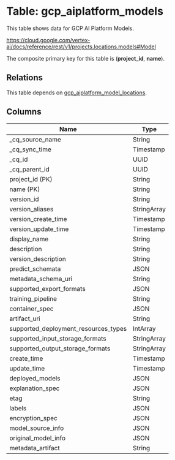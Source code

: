 # Table: gcp_aiplatform_models

This table shows data for GCP AI Platform Models.

https://cloud.google.com/vertex-ai/docs/reference/rest/v1/projects.locations.models#Model

The composite primary key for this table is (**project_id**, **name**).

## Relations

This table depends on [gcp_aiplatform_model_locations](gcp_aiplatform_model_locations).

## Columns

| Name          | Type          |
| ------------- | ------------- |
|_cq_source_name|String|
|_cq_sync_time|Timestamp|
|_cq_id|UUID|
|_cq_parent_id|UUID|
|project_id (PK)|String|
|name (PK)|String|
|version_id|String|
|version_aliases|StringArray|
|version_create_time|Timestamp|
|version_update_time|Timestamp|
|display_name|String|
|description|String|
|version_description|String|
|predict_schemata|JSON|
|metadata_schema_uri|String|
|supported_export_formats|JSON|
|training_pipeline|String|
|container_spec|JSON|
|artifact_uri|String|
|supported_deployment_resources_types|IntArray|
|supported_input_storage_formats|StringArray|
|supported_output_storage_formats|StringArray|
|create_time|Timestamp|
|update_time|Timestamp|
|deployed_models|JSON|
|explanation_spec|JSON|
|etag|String|
|labels|JSON|
|encryption_spec|JSON|
|model_source_info|JSON|
|original_model_info|JSON|
|metadata_artifact|String|